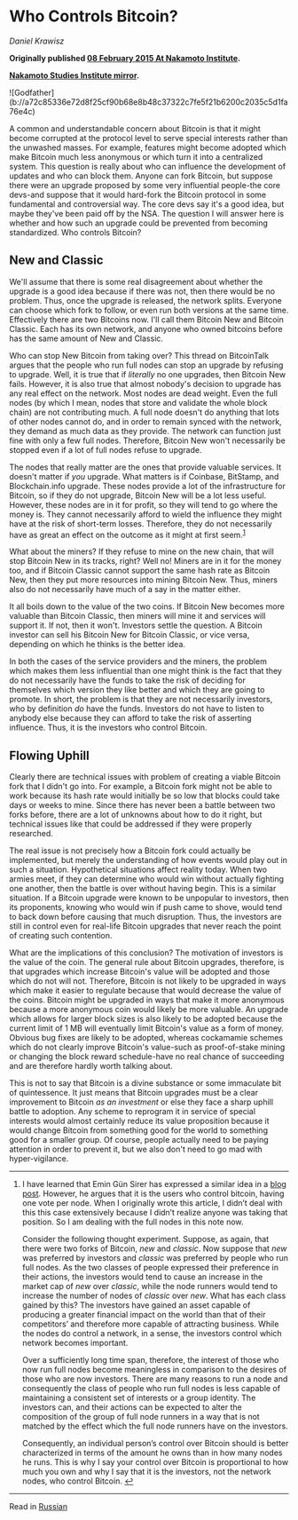 # Who Controls Bitcoin?

_Daniel Krawisz_

**Originally published [08 February 2015 At Nakamoto Institute](https://nakamotoinstitute.org/mempool/who-controls-bitcoin/).**

**[Nakamoto Studies Institute mirror](https://nakamotostudies.org/literature/who-controls-bitcoin/).**

<div class="my-4 text-center">![Godfather](b://a72c85336e72d8f25cf90b68e8b48c37322c7fe5f21b6200c2035c5d1fa76e4c)</div>

A common and understandable concern about Bitcoin is that it might become corrupted at the protocol level to serve special interests rather than the unwashed masses. For example, features might become adopted which make Bitcoin much less anonymous or which turn it into a centralized system. This question is really about who can influence the development of updates and who can block them. Anyone can fork Bitcoin, but suppose there were an upgrade proposed by some very influential people-the core devs-and suppose that it would hard-fork the Bitcoin protocol in some fundamental and controversial way. The core devs say it's a good idea, but maybe they've been paid off by the NSA. The question I will answer here is whether and how such an upgrade could be prevented from becoming standardized. Who controls Bitcoin?

## New and Classic

We'll assume that there is some real disagreement about whether the upgrade is a good idea because if there was not, then there would be no problem. Thus, once the upgrade is released, the network splits. Everyone can choose which fork to follow, or even run both versions at the same time. Effectively there are two Bitcoins now. I'll call them Bitcoin New and Bitcoin Classic. Each has its own network, and anyone who owned bitcoins before has the same amount of New and Classic.

Who can stop New Bitcoin from taking over? This thread on BitcoinTalk argues that the people who run full nodes can stop an upgrade by refusing to upgrade. Well, it is true that if _literally_ no one upgrades, then Bitcoin New fails. However, it is also true that almost nobody's decision to upgrade has any real effect on the network. Most nodes are dead weight. Even the full nodes (by which I mean, nodes that store and validate the whole block chain) are not contributing much. A full node doesn't do anything that lots of other nodes cannot do, and in order to remain synced with the network, they demand as much data as they provide. The network can function just fine with only a few full nodes. Therefore, Bitcoin New won't necessarily be stopped even if a lot of full nodes refuse to upgrade.

The nodes that really matter are the ones that provide valuable services. It doesn't matter if _you_ upgrade. What matters is if Coinbase, BitStamp, and Blockchain.info upgrade. These nodes provide a lot of the infrastructure for Bitcoin, so if they do not upgrade, Bitcoin New will be a lot less useful. However, these nodes are in it for profit, so they will tend to go where the money is. They cannot necessarily afford to wield the influence they might have at the risk of short-term losses. Therefore, they do not necessarily have as great an effect on the outcome as it might at first seem.<sup id="fnref:1">[1](#fn:1)</sup>

What about the miners? If they refuse to mine on the new chain, that will stop Bitcoin New in its tracks, right? Well no! Miners are in it for the money too, and if Bitcoin Classic cannot support the same hash rate as Bitcoin New, then they put more resources into mining Bitcoin New. Thus, miners also do not necessarily have much of a say in the matter either.

It all boils down to the value of the two coins. If Bitcoin New becomes more valuable than Bitcoin Classic, then miners will mine it and services will support it. If not, then it won't. Investors settle the question. A Bitcoin investor can sell his Bitcoin New for Bitcoin Classic, or vice versa, depending on which he thinks is the better idea.

In both the cases of the service providers and the miners, the problem which makes them less influential than one might think is the fact that they do not necessarily have the funds to take the risk of deciding for themselves which version they like better and which they are going to promote. In short, the problem is that they are not necessarily investors, who by definition _do_ have the funds. Investors do not have to listen to anybody else because they can afford to take the risk of asserting influence. Thus, it is the investors who control Bitcoin.

## Flowing Uphill

Clearly there are technical issues with problem of creating a viable Bitcoin fork that I didn't go into. For example, a Bitcoin fork might not be able to work because its hash rate would initially be so low that blocks could take days or weeks to mine. Since there has never been a battle between two forks before, there are a lot of unknowns about how to do it right, but technical issues like that could be addressed if they were properly researched.

The real issue is not precisely how a Bitcoin fork could actually be implemented, but merely the understanding of how events would play out in such a situation. Hypothetical situations affect reality today. When two armies meet, if they can determine who would win without actually fighting one another, then the battle is over without having begin. This is a similar situation. If a Bitcoin upgrade were known to be unpopular to investors, then its proponents, knowing who would win if push came to shove, would tend to back down before causing that much disruption. Thus, the investors are still in control even for real-life Bitcoin upgrades that never reach the point of creating such contention.

What are the implications of this conclusion? The motivation of investors is the value of the coin. The general rule about Bitcoin upgrades, therefore, is that upgrades which increase Bitcoin's value will be adopted and those which do not will not. Therefore, Bitcoin is not likely to be upgraded in ways which make it easier to regulate because that would decrease the value of the coins. Bitcoin might be upgraded in ways that make it more anonymous because a more anonymous coin would likely be more valuable. An upgrade which allows for larger block sizes is also likely to be adopted because the current limit of 1 MB will eventually limit Bitcoin's value as a form of money. Obvious bug fixes are likely to be adopted, whereas cockamamie schemes which do not clearly improve Bitcoin's value-such as proof-of-stake mining or changing the block reward schedule-have no real chance of succeeding and are therefore hardly worth talking about.

This is not to say that Bitcoin is a divine substance or some immaculate bit of quintessence. It just means that Bitcoin upgrades must be a clear improvement to Bitcoin _as an investment_ or else they face a sharp uphill battle to adoption. Any scheme to reprogram it in service of special interests would almost certainly reduce its value proposition because it would change Bitcoin from something good for the world to something good for a smaller group. Of course, people actually need to be paying attention in order to prevent it, but we also don't need to go mad with hyper-vigilance.

* * *

1.  I have learned that Emin Gün Sirer has expressed a similar idea in a [blog post](http://hackingdistributed.com/2014/06/19/bitcoin-and-voting-power/). However, he argues that it is the users who control bitcoin, having one vote per node. When I originally wrote this article, I didn’t deal with this this case extensively because I didn’t realize anyone was taking that position. So I am dealing with the full nodes in this note now.

    Consider the following thought experiment. Suppose, as again, that there were two forks of Bitcoin, _new_ and _classic_. Now suppose that _new_ was preferred by investors and _classic_ was preferred by people who run full nodes. As the two classes of people expressed their preference in their actions, the investors would tend to cause an increase in the market cap of _new_ over _classic_, while the node runners would tend to increase the number of nodes of _classic_ over _new_. What has each class gained by this? The investors have gained an asset capable of producing a greater financial impact on the world than that of their competitors’ and therefore more capable of attracting business. While the nodes do control a network, in a sense, the investors control which network becomes important.

    Over a sufficiently long time span, therefore, the interest of those who now run full nodes become meaningless in comparison to the desires of those who are now investors. There are many reasons to run a node and consequently the class of people who run full nodes is less capable of maintaining a consistent set of interests or a group identity. The investors can, and their actions can be expected to alter the composition of the group of full node runners in a way that is not matched by the effect which the full node runners have on the investors.

    Consequently, an individual person’s control over Bitcoin should is better characterized in terms of the amount he owns than in how many nodes he runs. This is why I say your control over Bitcoin is proportional to how much you own and why I say that it is the investors, not the network nodes, who control Bitcoin. [↩](#fnref:1 "Jump back to footnote 1 in the text")

* * *

Read in [Russian](/mempool/who-controls-bitcoin/ru/)
